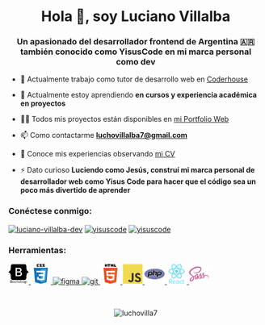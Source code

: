 <h1 align="center">Hola 👋, soy Luciano Villalba</h1>
<h3 align="center">Un apasionado del desarrollador frontend de Argentina 🇦🇷 también conocido como YisusCode en mi marca personal como dev</h3>

- 🔭 Actualmente trabajo como tutor de desarrollo web en [Coderhouse](https://www.coderhouse.com/)

- 🌱 Actualmente estoy aprendiendo **en cursos y experiencia académica en proyectos**

- 👨‍💻 Todos mis proyectos están disponibles en [mi Portfolio Web](https://lucianovillalba.com)

- 📫 Como contactarme **luchovillalba7@gmail.com**

- 📄 Conoce mis experiencias observando [mi CV](https://lucianovillalba.com/assets/luciano-villalba-cv.pdf)

- ⚡ Dato curioso **Luciendo como Jesús, construí mi marca personal de desarrollador web como Yisus Code para hacer que el código sea un poco más divertido de aprender**

<h3 align="left">Conéctese conmigo:</h3>
<p align="left">
<a href="https://linkedin.com/in/luciano-villalba-dev" target="blank"><img align="center" src="https://raw.githubusercontent.com/rahuldkjain/github-profile-readme-generator/master/src/images/icons/Social/linked-in-alt.svg" alt="luciano-villalba-dev" height="30" width="40" /></a>
<a href="https://instagram.com/yisuscode" target="blank"><img align="center" src="https://raw.githubusercontent.com/rahuldkjain/github-profile-readme-generator/master/src/images/icons/Social/instagram.svg" alt="yisuscode" height="30" width="40" /></a>
<a href="https://tiktok.com/@yisuscode" target="blank"><img align="center" src="https://cdn.cdnlogo.com/logos/t/61/tiktok.svg" alt="yisuscode" height="30" width="40" /></a>
</p>

<h3 align="left">Herramientas:</h3>
<p align="left"> <a href="https://getbootstrap.com" target="_blank" rel="noreferrer"> <img src="https://raw.githubusercontent.com/devicons/devicon/master/icons/bootstrap/bootstrap-plain-wordmark.svg" alt="bootstrap" width="40" height="40"/> </a> <a href="https://www.w3schools.com /css/" target="_blank" rel="noreferrer"> <img src="https://raw.githubusercontent.com/devicons/devicon/master/icons/css3/css3-original-wordmark.svg" alt= "css3" width="40" height="40"/> </a> <a href="https://www.figma.com/" target="_blank" rel="noreferrer"> <img src="https://www.vectorlogo.zone/logos/figma/figma-icon.svg" alt="figma" width="40" height="40"/> </a> <a href=" https://git-scm.com/" target="_blank" rel="noreferrer"> <img src="https://www.vectorlogo.zone/logos/git-scm/git-scm-icon.svg" alt="git" width="40" height="40"/> </a> <a href="https://www.w3.org/html/" target="_blank" rel="noreferrer" > <img src="https://raw.githubusercontent.com/devicons/devicon/master/icons/html5/html5-original-wordmark.svg" alt="html5" width="40" height="40"/ > </a> <a href="https://desarrollador.mozilla.org/en-US/docs/Web/JavaScript" target="_blank" rel="noreferrer"> <img src="https://raw.githubusercontent.com/devicons/devicon/master/icons/javascript/javascript-original.svg" alt="javascript" width="40" height="40"/> </a> <a href="https://www.php.net" target="_blank" rel=" noreferrer"> <img src="https://raw.githubusercontent.com/devicons/devicon/master/icons/php/php-original.svg" alt="php" width="40" height="40"/ > </a> <a href="https://reactjs.org/" target="_blank" rel="noreferrer"> <img src="https://raw.githubusercontent.com/devicons/devicon/master/icons/react/react-original-wordmark.svg" alt="react" width="40" height="40"/> </a> <a href="https://sass-lang.com" target="_blank" rel="noreferrer"> <img src="https://raw.githubusercontent.com/devicons/devicon/master/icons/sass/sass-original.svg" alt="descaro" width="40" height="40"/> </a></p>
<br>
<p align="center"><img align="center" src="https://github-readme-stats.vercel.app/api/top-langs?username=luchovilla7&show_icons=true&locale=en&layout=compact" alt="luchovilla7" /> </p>
